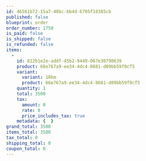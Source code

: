 ```yaml
---
id: 46561b72-15a7-48bc-bb4d-6705f18385cb
published: false
blueprint: order
order_number: 1750
is_paid: false
is_shipped: false
is_refunded: false
items:
  -
    id: 812b1e2e-addf-45b2-9449-067e30790639
    product: 66e767a9-ee34-4dc4-8681-d09bb59f0cf5
    variant:
      variant: 10km
      product: 66e767a9-ee34-4dc4-8681-d09bb59f0cf5
    quantity: 1
    total: 3500
    tax:
      amount: 0
      rate: 0
      price_includes_tax: true
    metadata: {  }
grand_total: 3500
items_total: 3500
tax_total: 0
shipping_total: 0
coupon_total: 0
---
```

